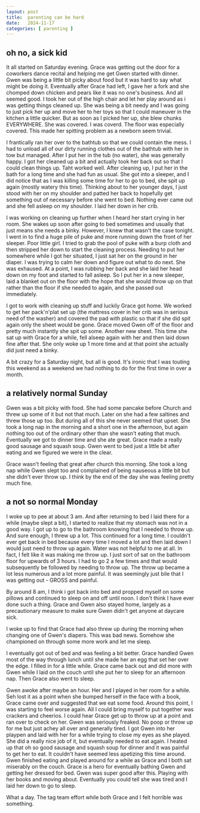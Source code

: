 ```yaml
---
layout: post
title:  parenting can be hard
date:   2024-11-17
categories: [ parenting ]
---
```


## oh no, a sick kid

It all started on Saturday evening. Grace was getting out the 
door for a coworkers dance recital and helping me get Gwen 
started with dinner. Gwen was being a little bit picky about 
food but it was hard to say what might be doing it. Eventually 
after Grace had left, I gave her a fork and she chomped down
chicken and pears like it was no one's business. And all seemed 
good. I took her out of the high chair and let her play around 
as i was getting things cleaned up. She was being a bit needy 
and I was going to just pick her up and move her to her toys 
so that I could maneuver in the kitchen a little quicker. But 
as soon as I picked her up, she blew chunks EVERYWHERE. She 
was covered. I was coverd. The floor was especially covered.
This made her spitting problem as a newborn seem trivial.

I frantically ran her over to the bathtub so that we could 
contain the mess. I had to unload all of our dirty running 
clothes out of the bathtub with her in tow but managed. After 
I put her in the tub (no water), she was generally happy. I 
got her cleaned up a bit and actually took her back out so 
that I could clean things up. Taht worked well. After cleaning 
up, I put her in the bath for a long time and she had fun as 
usual. She got into a sleeper, and I did notice that as I was 
killing some time for her to go to bed, she spit up again 
(mostly watery this time). Thinking about to her younger days, 
I just stood with her on my shoulder and patted her back to 
hopefully get something out of necessary before she went to 
bed. Nothing ever came out and she fell asleep on my shoulder. 
I laid her down in her crib.

I was working on cleaning up further when I heard her start 
crying in her room. She wakes up soon after going to bed 
sometimes and usually that just means she needs a binky. 
However, I knew that wasn't the case tonight. I went in to 
find a huge pile of puke and more running down the front of 
her sleeper. Poor little girl. I tried to grab the pool of 
puke with a burp cloth and then stripped her down to start 
the cleaning process. Needing to put her somewhere while I 
got her situated, I just sat her on the ground in her diaper. 
I was trying to calm her down and figure out what to do next. 
She was exhaused. At a point, I was rubbing her back and she 
laid her head down on my foot and started to fall asleep. So 
I put her in a new sleeper, laid a blanket out on the floor 
with the hope that she would throw up on that rather than 
the floor if she needed to again, and she passed out 
immediately.

I got to work with cleaning up stuff and luckily Grace got 
home. We worked to get her pack'n'plat set up (the mattress 
cover in her crib was in serious need of the washer) and 
covered the pad with plastic so that if she did spit again 
only the sheet would be gone. Grace moved Gwen off of the 
floor and pretty much instantly she spit up some. Another 
new sheet. This time she sat up with Grace for a while, 
fell alseep again with her and then laid down fine after 
that. She only woke up 1 more time and at that point she 
actually did just need a binky.

A bit crazy for a Saturday night, but all is good. It's ironic 
that I was touting this weekend as a weekend we had nothing 
to do for the first time in over a month.

## a relatively normal Sunday

Gwen was a bit picky with food. She had some pancake before 
Church and threw up some of it but not that much. Later on 
she had a few saltines and threw those up too. But during 
all of this she never seemed that upset. She took a long 
nap in the morning and a short one in the afternoon, but 
again nothing too out of the ordinary other than she wasn't 
eating that much. Eventually we got to dinner time and she 
ate great. Grace made a really good sausage and squash soup. 
Gwen went to bed just a little bit after eating and we 
figured we were in the clear.

Grace wasn't feeling that great after church this morning. 
She took a long nap while Gwen slept too and complained of 
being nauseous a little bit but she didn't ever throw up. 
I think by the end of the day she was feeling pretty much 
fine.

## a not so normal Monday

I woke up to pee at about 3 am. And after returning 
to bed I laid there for a while (maybe slept a bit), 
I started to realize that my stomach was not in a 
good way. I got up to go to the bathroom knowing that I 
needed to throw up. And sure enough, I threw up a lot. 
This continued for a long time. I couldn't ever get 
back in bed because every time I moved a lot and then 
laid down I would just need to throw up again. Water 
was not helpful to me at all. In fact, I felt like it 
was making me throw up. I just sort of sat on the 
bathroom floor for upwards of 3 hours. I had to go 
2 a few times and that would subsequently be followed 
by needing to throw up. The throw up became a lot less 
numerous and a lot more painful. It was seemingly just
bile that I was getting out - GROSS and painful.

By around 8 am, I think i got back into bed and propped
myself on some pillows and continued to sleep on and 
off until noon. I don't think I have ever done such a 
thing. Grace and Gwen also stayed home, largely as a 
precautionary measure to make sure Gwen didn't get 
anyone at daycare sick.

I woke up to find that Grace had also threw up during 
the morning when changing one of Gwen's diapers. This 
was bad news. Somehow she championed on through some 
more work and let me sleep.

I eventually got out of bed and was feeling a bit better. 
Grace handled Gwen most of the way through lunch until 
she made her an egg that set her over the edge. I filled 
in for a little while. Grace came back out and did more 
with Gwen while I laid on the couch until she put her 
to sleep for an afternoon nap. Then Grace also went to 
sleep.

Gwen awoke after maybe an hour. Her and I played in 
her room for a while. Seh lost it as a point when she 
bumped herself in the face with a book, Grace came 
over and suggested that we eat some food. Around this 
point, I was starting to feel worse again. All I 
could bring myself to put together was crackers and 
cheerios. I could hear Grace get up to throw up at a 
point and ran over to check on her. Gwen was seriously 
freaked. No poop or throw up for me but just achey 
all over and generally tired. I got Gwen into her 
playpen and laid with her for a while trying to close 
my eyes as she played. She did a really nice job of it, 
but eventually needed to eat again. I heated up that oh 
so good sausage and squash soup for dinner and it was 
painful to get her to eat. It couldn't have seemed less 
apetizing this time around. Gwen finished eating and 
played around for a while as Grace and I both sat 
miserably on the couch. Grace is a hero for eventually 
bathing Gwen and getting her dressed for bed. Gwen 
was super good after this. Playing with her books 
and moving about. Eventually you could tell she was 
tired and I laid her down to go to sleep.

What a day. The tag team effort while both Grace and 
I felt horrible was something.